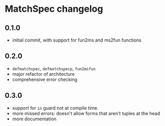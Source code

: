 # MatchSpec changelog

## 0.1.0

- initial commit, with support for fun2ms and ms2fun functions

## 0.2.0

- `defmatchspec`, `defmatchspecp`, `fun2msfun`
- major refactor of architecture
- comprehensive error checking

## 0.3.0

- support for `in` guard not at compile time.
- more missed errors: doesn't allow forms that aren't tuples at the head
- more documentation